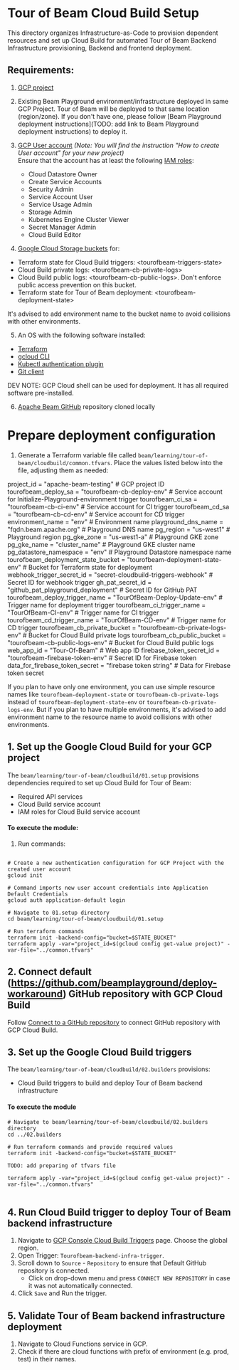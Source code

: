 <!---
    Licensed to the Apache Software Foundation (ASF) under one
    or more contributor license agreements.  See the NOTICE file
    distributed with this work for additional information
    regarding copyright ownership.  The ASF licenses this file
    to you under the Apache License, Version 2.0 (the
    "License"); you may not use this file except in compliance
    with the License.  You may obtain a copy of the License at
      http://www.apache.org/licenses/LICENSE-2.0
    Unless required by applicable law or agreed to in writing,
    software distributed under the License is distributed on an
    "AS IS" BASIS, WITHOUT WARRANTIES OR CONDITIONS OF ANY
    KIND, either express or implied.  See the License for the
    specific language governing permissions and limitations
    under the License.
-->

# Tour of Beam Cloud Build Setup

This directory organizes Infrastructure-as-Code to provision dependent resources and set up Cloud Build for automated Tour of Beam Backend Infrastructure provisioning, Backend and frontend deployment.

## Requirements:

1. [GCP project](https://cloud.google.com/resource-manager/docs/creating-managing-projects)
2. Existing Beam Playground environment/infrastructure deployed in same GCP Project. Tour of Beam will be deployed to that same location  (region/zone). If you don't have one, please follow [Beam Playground deployment instructions](TODO: add link to Beam Playground deployment instructions) to deploy it.
3. [GCP User account](https://cloud.google.com/appengine/docs/standard/access-control?tab=python) _(Note: You will find the instruction "How to create User account" for your new project)_<br>
  Ensure that the account has at least the following [IAM roles](https://cloud.google.com/iam/docs/understanding-roles):

   - Cloud Datastore Owner
   - Create Service Accounts
   - Security Admin
   - Service Account User
   - Service Usage Admin
   - Storage Admin
   - Kubernetes Engine Cluster Viewer
   - Secret Manager Admin
   - Cloud Build Editor

4. [Google Cloud Storage buckets](https://cloud.google.com/storage/docs/creating-buckets) for:
- Terraform state for Cloud Build triggers: \<tourofbeam-triggers-state\>
- Cloud Build private logs: \<tourofbeam-cb-private-logs\>
- Cloud Build public logs: \<tourofbeam-cb-public-logs\>. Don't enforce public access prevention on this bucket.
- Terraform state for Tour of Beam deployment: \<tourofbeam-deployment-state\>

It's advised to add environment name to the bucket name to avoid collisions with other environments.

5. An OS with the following software installed:

* [Terraform](https://www.terraform.io/downloads)
* [gcloud CLI](https://cloud.google.com/sdk/docs/install-sdk)
* [Kubectl authentication plugin](https://cloud.google.com/blog/products/containers-kubernetes/kubectl-auth-changes-in-gke)
* [Git client](https://git-scm.com/downloads)

DEV NOTE: GCP Cloud shell can be used for deployment. It has all required software pre-installed.

6. [Apache Beam GitHub](https://github.com/apache/beam) repository cloned locally

# Prepare deployment configuration

1. Generate a Terraform variable file called `beam/learning/tour-of-beam/cloudbuild/common.tfvars`. Place the values listed below into the file, adjusting them as needed:

project_id                          = "apache-beam-testing"      # GCP project ID
tourofbeam_deploy_sa                = "tourofbeam-cb-deploy-env" # Service account for Initialize-Playground-environment trigger
tourofbeam_ci_sa                    = "tourofbeam-cb-ci-env"     # Service account for CI trigger
tourofbeam_cd_sa                    = "tourofbeam-cb-cd-env"     # Service account for CD trigger
environment_name                    = "env"                      # Environment name
playground_dns_name                 = "fqdn.beam.apache.org"     # Playground DNS name
pg_region                           = "us-west1"                 # Playground region
pg_gke_zone                         = "us-west1-a"               # Playground GKE zone
pg_gke_name                         = "cluster_name"             # Playground GKE cluster name
pg_datastore_namespace              = "env"                      # Playground Datastore namespace name 
tourofbeam_deployment_state_bucket  = "tourofbeam-deployment-state-env"     # Bucket for Terraform state for deployment
webhook_trigger_secret_id           = "secret-cloudbuild-triggers-webhook"  # Secret ID for webhook trigger
gh_pat_secret_id                    = "github_pat_playground_deployment"    # Secret ID for GitHub PAT
tourofbeam_deploy_trigger_name = "TourOfBeam-Deploy-Update-env"             # Trigger name for deployment trigger
tourofbeam_ci_trigger_name = "TourOfBeam-CI-env"                            # Trigger name for CI trigger
tourofbeam_cd_trigger_name = "TourOfBeam-CD-env"                            # Trigger name for CD trigger
tourofbeam_cb_private_bucket = "tourofbeam-cb-private-logs-env"             # Bucket for Cloud Build private logs
tourofbeam_cb_public_bucket = "tourofbeam-cb-public-logs-env"               # Bucket for Cloud Build public logs 
web_app_id = "Tour-Of-Beam"                                                 # Web app ID
firebase_token_secret_id = "tourofbeam-firebase-token-env"                  # Secret ID for Firebase token
data_for_firebase_token_secret = "firebase token string"                    # Data for Firebase token secret

If you plan to have only one environment, you can use simple resource names like `tourofbeam-deployment-state` or `tourofbeam-cb-private-logs` instead of `tourofbeam-deployment-state-env` or `tourofbeam-cb-private-logs-env`. But if you plan to have multiple environments, it's advised to add environment name to the resource name to avoid collisions with other environments.


## 1. Set up the Google Cloud Build for your GCP project

The `beam/learning/tour-of-beam/cloudbuild/01.setup` provisions dependencies required to set up Cloud Build for Tour of Beam:
- Required API services
- Cloud Build service account
- IAM roles for Cloud Build service account

#### To execute the module:

1. Run commands:

```console

# Create a new authentication configuration for GCP Project with the created user account
gcloud init

# Command imports new user account credentials into Application Default Credentials
gcloud auth application-default login

# Navigate to 01.setup directory
cd beam/learning/tour-of-beam/cloudbuild/01.setup

# Run terraform commands
terraform init -backend-config="bucket=$STATE_BUCKET"
terraform apply -var="project_id=$(gcloud config get-value project)" -var-file="../common.tfvars"
```

## 2. Connect default (https://github.com/beamplayground/deploy-workaround) GitHub repository with GCP Cloud Build

Follow [Connect to a GitHub repository](https://cloud.google.com/build/docs/automating-builds/github/connect-repo-github) to connect GitHub repository with GCP Cloud Build.

## 3. Set up the Google Cloud Build triggers

The `beam/learning/tour-of-beam/cloudbuild/02.builders` provisions:
- Cloud Build triggers to build and deploy Tour of Beam backend infrastructure

#### To execute the module


```
# Navigate to beam/learning/tour-of-beam/cloudbuild/02.builders directory
cd ../02.builders

# Run terraform commands and provide required values
terraform init -backend-config="bucket=$STATE_BUCKET"

TODO: add preparing of tfvars file

terraform apply -var="project_id=$(gcloud config get-value project)" -var-file="../common.tfvars"


```

## 4. Run Cloud Build trigger to deploy Tour of Beam backend infrastructure

1. Navigate to [GCP Console Cloud Build Triggers](https://console.cloud.google.com/cloud-build/triggers) page. Choose the global region.
2. Open Trigger: `Tourofbeam-backend-infra-trigger`.
3. Scroll down to `Source` - `Repository` to ensure that Default GitHub repository is connected.
   - Click on drop-down menu and press `CONNECT NEW REPOSITORY` in case it was not automatically connected.
4. Click `Save` and Run the trigger.

## 5. Validate Tour of Beam backend infrastructure deployment

1. Navigate to Cloud Functions service in GCP.
2. Check if there are cloud functions with prefix of environment (e.g. prod, test) in their names.
